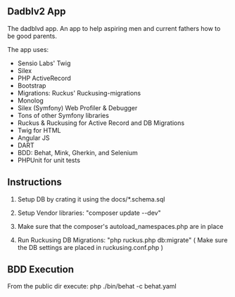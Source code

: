 Dadblv2 App
-----------

The dadblvd app. An app to help aspiring men and
current fathers how to be good parents.

The app uses:
- Sensio Labs' Twig
- Silex
- PHP ActiveRecord
- Bootstrap
- Migrations: Ruckus' Ruckusing-migrations
- Monolog
- Silex (Symfony) Web Profiler & Debugger
- Tons of other Symfony libraries
- Ruckus & Ruckusing for Active Record and DB Migrations
- Twig for HTML
- Angular JS
- DART
- BDD: Behat, Mink, Gherkin, and Selenium
- PHPUnit for unit tests


Instructions
------------

1. Setup DB by crating it using the docs/*.schema.sql

2. Setup Vendor libraries: "composer update --dev"

3. Make sure that the composer's autoload_namespaces.php are in place

4. Run Ruckusing DB Migrations: "php ruckus.php db:migrate"
   ( Make sure the DB settings are placed in ruckusing.conf.php )
   
   
BDD Execution
-------------

From the public dir execute: php ./bin/behat -c behat.yaml

